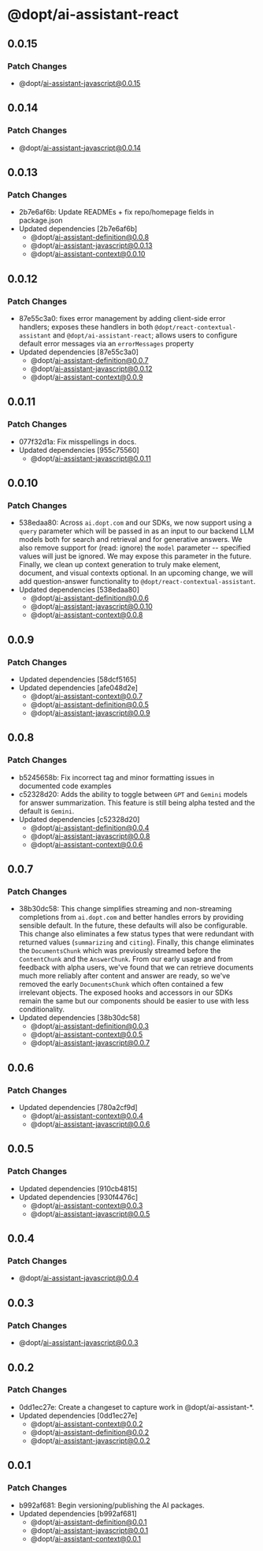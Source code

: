 # @dopt/ai-assistant-react

## 0.0.15

### Patch Changes

- @dopt/ai-assistant-javascript@0.0.15

## 0.0.14

### Patch Changes

- @dopt/ai-assistant-javascript@0.0.14

## 0.0.13

### Patch Changes

- 2b7e6af6b: Update READMEs + fix repo/homepage fields in package.json
- Updated dependencies [2b7e6af6b]
  - @dopt/ai-assistant-definition@0.0.8
  - @dopt/ai-assistant-javascript@0.0.13
  - @dopt/ai-assistant-context@0.0.10

## 0.0.12

### Patch Changes

- 87e55c3a0: fixes error management by adding client-side error handlers; exposes these handlers in both `@dopt/react-contextual-assistant` and `@dopt/ai-assistant-react`; allows users to configure default error messages via an `errorMessages` property
- Updated dependencies [87e55c3a0]
  - @dopt/ai-assistant-definition@0.0.7
  - @dopt/ai-assistant-javascript@0.0.12
  - @dopt/ai-assistant-context@0.0.9

## 0.0.11

### Patch Changes

- 077f32d1a: Fix misspellings in docs.
- Updated dependencies [955c75560]
  - @dopt/ai-assistant-javascript@0.0.11

## 0.0.10

### Patch Changes

- 538edaa80: Across `ai.dopt.com` and our SDKs, we now support using a `query` parameter which will be passed in as an input to our backend LLM models both for search and retrieval and for generative answers. We also remove support for (read: ignore) the `model` parameter -- specified values will just be ignored. We may expose this parameter in the future. Finally, we clean up context generation to truly make element, document, and visual contexts optional. In an upcoming change, we will add question-answer functionality to `@dopt/react-contextual-assistant`.
- Updated dependencies [538edaa80]
  - @dopt/ai-assistant-definition@0.0.6
  - @dopt/ai-assistant-javascript@0.0.10
  - @dopt/ai-assistant-context@0.0.8

## 0.0.9

### Patch Changes

- Updated dependencies [58dcf5165]
- Updated dependencies [afe048d2e]
  - @dopt/ai-assistant-context@0.0.7
  - @dopt/ai-assistant-definition@0.0.5
  - @dopt/ai-assistant-javascript@0.0.9

## 0.0.8

### Patch Changes

- b5245658b: Fix incorrect tag and minor formatting issues in documented code examples
- c52328d20: Adds the ability to toggle between `GPT` and `Gemini` models for answer summarization. This feature is still being alpha tested and the default is `Gemini`.
- Updated dependencies [c52328d20]
  - @dopt/ai-assistant-definition@0.0.4
  - @dopt/ai-assistant-javascript@0.0.8
  - @dopt/ai-assistant-context@0.0.6

## 0.0.7

### Patch Changes

- 38b30dc58: This change simplifies streaming and non-streaming completions from `ai.dopt.com` and better handles errors by providing sensible default. In the future, these defaults will also be configurable. This change also eliminates a few status types that were redundant with returned values (`summarizing` and `citing`). Finally, this change eliminates the `DocumentsChunk` which was previously streamed before the `ContentChunk` and the `AnswerChunk`. From our early usage and from feedback with alpha users, we've found that we can retrieve documents much more reliably after content and answer are ready, so we've removed the early `DocumentsChunk` which often contained a few irrelevant objects. The exposed hooks and accessors in our SDKs remain the same but our components should be easier to use with less conditionality.
- Updated dependencies [38b30dc58]
  - @dopt/ai-assistant-definition@0.0.3
  - @dopt/ai-assistant-context@0.0.5
  - @dopt/ai-assistant-javascript@0.0.7

## 0.0.6

### Patch Changes

- Updated dependencies [780a2cf9d]
  - @dopt/ai-assistant-context@0.0.4
  - @dopt/ai-assistant-javascript@0.0.6

## 0.0.5

### Patch Changes

- Updated dependencies [910cb4815]
- Updated dependencies [930f4476c]
  - @dopt/ai-assistant-context@0.0.3
  - @dopt/ai-assistant-javascript@0.0.5

## 0.0.4

### Patch Changes

- @dopt/ai-assistant-javascript@0.0.4

## 0.0.3

### Patch Changes

- @dopt/ai-assistant-javascript@0.0.3

## 0.0.2

### Patch Changes

- 0dd1ec27e: Create a changeset to capture work in @dopt/ai-assistant-\*.
- Updated dependencies [0dd1ec27e]
  - @dopt/ai-assistant-context@0.0.2
  - @dopt/ai-assistant-definition@0.0.2
  - @dopt/ai-assistant-javascript@0.0.2

## 0.0.1

### Patch Changes

- b992af681: Begin versioning/publishing the AI packages.
- Updated dependencies [b992af681]
  - @dopt/ai-assistant-definition@0.0.1
  - @dopt/ai-assistant-javascript@0.0.1
  - @dopt/ai-assistant-context@0.0.1
